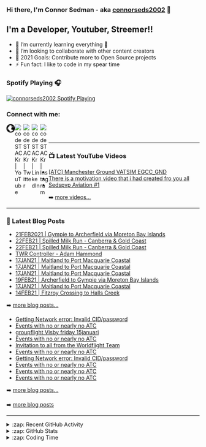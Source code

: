 ### Hi there, I'm Connor Sedman - aka [connorseds2002][website] 👋

## I'm a Developer, Youtuber, Streemer!!

- 🌱 I’m currently learning everything 🤣
- 👯 I’m looking to collaborate with other content creators
- 🥅 2021 Goals: Contribute more to Open Source projects
- ⚡ Fun fact: I like to code in my spear time

### Spotify Playing 🎧

[<img src="https://novatorem.connorseds2002.vercel.app/api/spotify" alt="connorseds2002 Spotify Playing" width="350" />](https://open.spotify.com/user/connor-808)

### Connect with me:

[<img align="left" alt="codeSTACKr.com" width="22px" src="https://raw.githubusercontent.com/iconic/open-iconic/master/svg/globe.svg" />][website]
[<img align="left" alt="codeSTACKr | YouTube" width="22px" src="https://cdn.jsdelivr.net/npm/simple-icons@v3/icons/youtube.svg" />][youtube]
[<img align="left" alt="codeSTACKr | Twitter" width="22px" src="https://cdn.jsdelivr.net/npm/simple-icons@v3/icons/twitter.svg" />][twitter]
[<img align="left" alt="codeSTACKr | LinkedIn" width="22px" src="https://cdn.jsdelivr.net/npm/simple-icons@v3/icons/linkedin.svg" />][linkedin]
[<img align="left" alt="codeSTACKr | Instagram" width="22px" src="https://cdn.jsdelivr.net/npm/simple-icons@v3/icons/instagram.svg" />][instagram]

<br />
<br />

---

### 📺 Latest YouTube Videos

<!-- YOUTUBE:START -->
- [[ATC] Manchester Ground VATSIM EGCC_GND](https://www.youtube.com/watch?v=2gOB_NWOp2o)
- [There is a motivation video that i had created fro you all](https://www.youtube.com/watch?v=cKzpUc_jYaw)
- [Sedspvp Aviation #1](https://www.youtube.com/watch?v=6Z4TeOA4d0A)
<!-- YOUTUBE:END -->

➡️ [more videos...](https://youtube.com/channel/UC6fFV-8lCLLoKYCUAstFbQQ)

---

### 📕 Latest Blog Posts

<!-- BLOG-POST-LIST:START -->
- [21FEB2021 | Gympie to Archerfield via Moreton Bay Islands](https://forums.vatpac.org/calendar/event/1623-21feb2021-gympie-to-archerfield-via-moreton-bay-islands/)
- [22FEB21 | Spilled Milk Run - Canberra & Gold Coast](https://forums.vatpac.org/calendar/event/1622-22feb21-spilled-milk-run-canberra-gold-coast/)
- [22FEB21 | Spilled Milk Run - Canberra & Gold Coast](https://forums.vatpac.org/topic/18557-22feb21-spilled-milk-run-canberra-gold-coast/?do=findComment&comment=130686)
- [TWR Controller - Adam Hammond](https://forums.vatpac.org/topic/18556-twr-controller-adam-hammond/?do=findComment&comment=130685)
- [17JAN21 | Maitland to Port Macquarie Coastal](https://forums.vatpac.org/calendar/event/1577-17jan21-maitland-to-port-macquarie-coastal/?do=findComment&comment=222&tab=comments)
- [17JAN21 | Maitland to Port Macquarie Coastal](https://forums.vatpac.org/calendar/event/1577-17jan21-maitland-to-port-macquarie-coastal/?do=findComment&comment=221&tab=comments)
- [17JAN21 | Maitland to Port Macquarie Coastal](https://forums.vatpac.org/calendar/event/1577-17jan21-maitland-to-port-macquarie-coastal/?do=findComment&comment=220&tab=comments)
- [19FEB21 | Archerfield to Gympie via Moreton Bay Islands](https://forums.vatpac.org/calendar/event/1621-19feb21-archerfield-to-gympie-via-moreton-bay-islands/)
- [17JAN21 | Maitland to Port Macquarie Coastal](https://forums.vatpac.org/calendar/event/1577-17jan21-maitland-to-port-macquarie-coastal/?do=findComment&comment=219&tab=comments)
- [14FEB21 | Fitzroy Crossing to Halls Creek](https://forums.vatpac.org/calendar/event/1618-14feb21-fitzroy-crossing-to-halls-creek/)
<!-- BLOG-POST-LIST:END -->

➡️ [more blog posts...](https://Forums.vatpac.org)
<!-- VATSIM.NET:START -->
- [Getting Network error: Invalid CID/password](https://forums.vatsim.net/topic/30461-getting-network-error-invalid-cidpassword/?do=findComment&comment=174062)
- [Events with no or nearly no ATC](https://forums.vatsim.net/topic/30460-events-with-no-or-nearly-no-atc/?do=findComment&comment=174061)
- [groupflight Visby friday 15januari](https://forums.vatsim.net/topic/30458-groupflight-visby-friday-15januari/?do=findComment&comment=174060)
- [Events with no or nearly no ATC](https://forums.vatsim.net/topic/30460-events-with-no-or-nearly-no-atc/?do=findComment&comment=174059)
- [Invitation to all from the Worldflight Team](https://forums.vatsim.net/topic/30453-invitation-to-all-from-the-worldflight-team/?do=findComment&comment=174058)
- [Events with no or nearly no ATC](https://forums.vatsim.net/topic/30460-events-with-no-or-nearly-no-atc/?do=findComment&comment=174057)
- [Getting Network error: Invalid CID/password](https://forums.vatsim.net/topic/30461-getting-network-error-invalid-cidpassword/?do=findComment&comment=174056)
- [Events with no or nearly no ATC](https://forums.vatsim.net/topic/30460-events-with-no-or-nearly-no-atc/?do=findComment&comment=174055)
- [Events with no or nearly no ATC](https://forums.vatsim.net/topic/30460-events-with-no-or-nearly-no-atc/?do=findComment&comment=174054)
- [Events with no or nearly no ATC](https://forums.vatsim.net/topic/30460-events-with-no-or-nearly-no-atc/?do=findComment&comment=174053)
<!-- VATSIM.NET:END -->
➡️ [more blog posts...](https://forums.vatsim.net/)

<!-- IVAO.AERO:START -->
<!-- IVAO.AERO:END -->
➡️ [more blog posts](https://forum.ivao.areo/)

---

<details>
  <summary>:zap: Recent GitHub Activity</summary>
  
<!--START_SECTION:activity-->
1. ❗️ Closed issue [#42](https://github.com/jamesgeorge007/github-activity-readme/issues/42) in [jamesgeorge007/github-activity-readme](https://github.com/jamesgeorge007/github-activity-readme)
2. 🗣 Commented on [#12](https://github.com/Connorseds2002/VATUK-vatsys-dataset/issues/12) in [Connorseds2002/VATUK-vatsys-dataset](https://github.com/Connorseds2002/VATUK-vatsys-dataset)
3. 🎉 Merged PR [#1](https://github.com/Connorseds2002/UK-Sector-File/pull/1) in [Connorseds2002/UK-Sector-File](https://github.com/Connorseds2002/UK-Sector-File)
4. 💪 Opened PR [#1](https://github.com/Connorseds2002/UK-Sector-File/pull/1) in [Connorseds2002/UK-Sector-File](https://github.com/Connorseds2002/UK-Sector-File)
5. 💪 Opened PR [#12](https://github.com/Connorseds2002/VATUK-vatsys-dataset/pull/12) in [Connorseds2002/VATUK-vatsys-dataset](https://github.com/Connorseds2002/VATUK-vatsys-dataset)
6. 💪 Opened PR [#11](https://github.com/Connorseds2002/VATUK-vatsys-dataset/pull/11) in [Connorseds2002/VATUK-vatsys-dataset](https://github.com/Connorseds2002/VATUK-vatsys-dataset)
7. 🗣 Commented on [#9](https://github.com/Connorseds2002/VATUK-vatsys-dataset/issues/9) in [Connorseds2002/VATUK-vatsys-dataset](https://github.com/Connorseds2002/VATUK-vatsys-dataset)
8. ❗️ Opened issue [#10](https://github.com/Connorseds2002/VATUK-vatsys-dataset/issues/10) in [Connorseds2002/VATUK-vatsys-dataset](https://github.com/Connorseds2002/VATUK-vatsys-dataset)
9. 💪 Opened PR [#8](https://github.com/Connorseds2002/VATUK-vatsys-dataset/pull/8) in [Connorseds2002/VATUK-vatsys-dataset](https://github.com/Connorseds2002/VATUK-vatsys-dataset)
10. 🎉 Merged PR [#6](https://github.com/Connorseds2002/VATUK-vatsys-dataset/pull/6) in [Connorseds2002/VATUK-vatsys-dataset](https://github.com/Connorseds2002/VATUK-vatsys-dataset)
<!--END_SECTION:activity-->

</details>

<details>
  <summary>:zap: GitHub Stats</summary>

  <img align="left" alt="connorseds2002's GitHub Stats" src="http://github-readme-stats.connorseds2002.vercel.app/api?username=connorseds2002&show_icons=true&hide_border=true" />
<img align="left" alt="connorseds2002's GitHub Top Langs" src="http://github-readme-stats.connorseds2002.vercel.app/api/top-langs/?username=connorseds2002&layout=compact2&show_icons=true&hide_border=true" />

</details>

<details>
  <summary>:zap: Coding Time</summary>
  <a href="https://wakatime.com"><img src="https://wakatime.com/share/@connorseds2002/fbe24d6b-ddb8-468c-bf02-701ed789a553.png" /></a>

</details>

[website]: https://vatpac.org
[twitter]: https://twitter.com/connorsedman11
[youtube]: https://youtube.com/channel/UC6fFV-8lCLLoKYCUAstFbQQ
[instagram]: https://instagram.com/
[linkedin]: https://linkedin.com/in/
